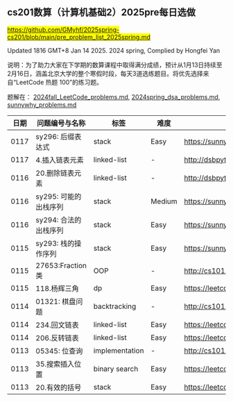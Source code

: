 ## cs201数算（计算机基础2）2025pre每日选做
<mark>https://github.com/GMyhf/2025spring-cs201/blob/main/pre_problem_list_2025spring.md</mark>

Updated 1816 GMT+8 Jan 14 2025.
2024 spring, Complied by Hongfei Yan

说明：为了助力大家在下学期的数算课程中取得满分成绩，预计从1月13日持续至2月16日，涵盖北京大学的整个寒假时段，每天3道选练题目。将优先选择来自“LeetCode 热题 100”的练习题。

题解在：
[2024fall_LeetCode_problems.md](https://github.com/GMyhf/2024fall-cs101/blob/main/2024fall_LeetCode_problems.md),
[2024spring_dsa_problems.md](https://github.com/GMyhf/2024spring-cs201/blob/main/2024spring_dsa_problems.md),
[sunnywhy_problems.md](https://github.com/GMyhf/2024spring-cs201/blob/main/sunnywhy_problems.md)

| 日期 | 问题编号与名称  | 标签          | 难度 | 链接                                                 |
| ---- | --------------- | ------------- | ---- | ---------------------------------------------------- |
| 0117 | sy296: 后缀表达式 | stack    | Easy | https://sunnywhy.com/sfbj/7/1/296       |
| 0117 | 4.插入链表元素   | linked-list  | - | http://dsbpython.openjudge.cn/2024allhw/004/       |
| 0116 | 20.删除链表元素   | linked-list  | - | http://dsbpython.openjudge.cn/dspythonbook/P0020/       |
| 0116 | sy295: 可能的出栈序列 | stack    | Medium | https://sunnywhy.com/sfbj/7/1/295       |
| 0116 | sy294: 合法的出栈序列 | stack    | Easy | https://sunnywhy.com/sfbj/7/1/294       |
| 0115 | sy293: 栈的操作序列 | stack    | Easy | https://sunnywhy.com/sfbj/7/1/293       |
| 0115 | 27653:Fraction类  | OOP        | - | http://cs101.openjudge.cn/practice/27653       |
| 0115 | 118.杨辉三角    | dp            | Easy | https://leetcode.cn/problems/pascals-triangle/       |
| 0114 | 01321: 棋盘问题 | backtracking  | - | http://cs101.openjudge.cn/25dsapre/01321/       |
| 0114 | 234.回文链表   | linked-list            | Easy | https://leetcode.cn/problems/palindrome-linked-list/       |
| 0114 | 206.反转链表   | linked-list            | Easy | https://leetcode.cn/problems/reverse-linked-list/       |
| 0113 | 05345: 位查询 | implementation | - | http://cs101.openjudge.cn/25dsapre/05345/ |
| 0113 | 35.搜索插入位置 | binary search | Easy | https://leetcode.cn/problems/search-insert-position/ |
| 0113 | 20.有效的括号   | stack         | Easy | https://leetcode.cn/problems/valid-parentheses/      |

